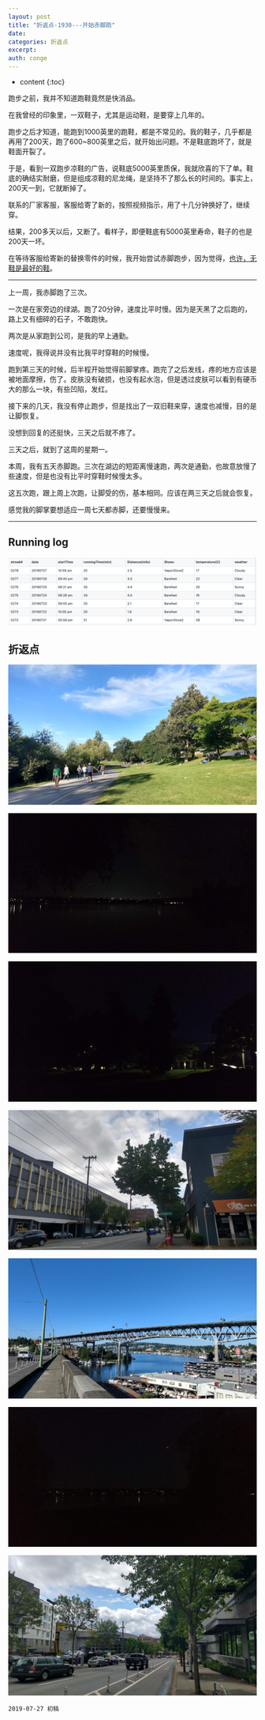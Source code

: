 ```yaml
---
layout: post
title: "折返点-1930---开始赤脚跑"
date:
categories: 折返点
excerpt:
auth: conge
---
```

* content
{:toc}

跑步之前，我并不知道跑鞋竟然是快消品。

在我曾经的印象里，一双鞋子，尤其是运动鞋，是要穿上几年的。

跑步之后才知道，能跑到1000英里的跑鞋，都是不常见的。我的鞋子，几乎都是再用了200天，跑了600~800英里之后，就开始出问题。不是鞋底跑坏了，就是鞋面开裂了。

于是，看到一双跑步凉鞋的广告，说鞋底5000英里质保，我就欣喜的下了单。鞋底的确结实耐磨，但是组成凉鞋的尼龙绳，是坚持不了那么长的时间的。事实上，200天一到，它就断掉了。

联系的厂家客服，客服给寄了新的，按照视频指示，用了十几分钟换好了，继续穿。

结果，200多天以后，又断了。看样子，即便鞋底有5000英里寿命，鞋子的也是200天一坏。

在等待客服给寄新的替换零件的时候，我开始尝试赤脚跑步，因为觉得，[也许，无鞋是最好的鞋](https://www.jianshu.com/p/4fee8f2c7e01)。

------

上一周，我赤脚跑了三次。

一次是在家旁边的绿湖。跑了20分钟，速度比平时慢。因为是天黑了之后跑的，路上又有细碎的石子，不敢跑快。

两次是从家跑到公司，是我的早上通勤。

速度呢，我得说并没有比我平时穿鞋的时候慢。

跑到第三天的时候，后半程开始觉得前脚掌疼。跑完了之后发线，疼的地方应该是被地面摩擦，伤了。皮肤没有破损，也没有起水泡，但是透过皮肤可以看到有硬币大的那么一块，有些凹陷，发红。

接下来的几天，我没有停止跑步，但是找出了一双旧鞋来穿，速度也减慢，目的是让脚恢复。

没想到回复的还挺快，三天之后就不疼了。

三天之后，就到了这周的星期一。

本周，我有五天赤脚跑。三次在湖边的短距离慢速跑，两次是通勤，也故意放慢了些速度，但是也没有比平时穿鞋时候慢太多。

这五次跑，跟上周上次跑，让脚受的伤，基本相同。应该在两三天之后就会恢复。

感觉我的脚掌要想适应一周七天都赤脚，还要慢慢来。

----

## Running log
![Running log week 31，2019](/assets/images/折返点/118382-0966e789e6244c70.png)

## 折返点

![20190721.jpg](/assets/images/折返点/118382-c7e33b8896e562f5.jpg)

![20190722.jpg](/assets/images/折返点/118382-af640267ba8aed07.jpg)

![20190723.jpg](/assets/images/折返点/118382-426e3c092f1c1246.jpg)

![20190724.jpg](/assets/images/折返点/118382-e41014c09db2b8b6.jpg)

![20190725.jpg](/assets/images/折返点/118382-946ed86cde02a817.jpg)

![20190726.jpg](/assets/images/折返点/118382-92afdb75f0f06107.jpg)

![20190727.jpg](/assets/images/折返点/118382-8f1fbb85d20df2ae.jpg)


```
2019-07-27 初稿
```
